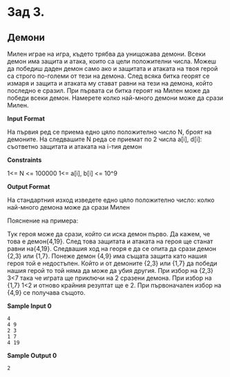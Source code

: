 # Зад 3.

## Демони

Милен играе на игра, където трябва да унищожава демони. Всеки демон има защита и атака, които са цели положителни числа. Можеш да победиш даден демон само ако и защитата и атаката на твоя герой са строго по-големи от тези на демона. След всяка битка георят се измаря и защита и атаката му стават равни на тези на демона, който последно е сразил. При първата си битка героят на Милен може да победи всеки демон. Намерете колко най-много демони може да срази Милен.

**Input Format**

На първия ред се приема едно цяло положително число N, броят на демоните. На следвашите N реда се приемат по 2 числа a[i], d[i]: съответно защитата и атаката на i-тия демон

**Constraints**

1<= N <= 100000 1<= a[i], b[i] <= 10^9

**Output Format**

На стандартния изход изведете едно цяло положително число: колко най-много демона може да срази Милен

Пояснение на примера:

Тук героя може да срази, който си иска демон първо. Да кажем, че това е демон{4,19}. След това защитата и атаката на героя ще станат равни на{4,19}. Следвашия ход на георя е да се опита да срази демон {2,3} или {1,7}. Понеже демон {4,9} има същата защита като нашия героя той е недостъпен. Който и от демоните {2,3} или {1,7} да победи нашия герой то той няма да може да убия другия. При избор на {2,3} 3<7 така че играта ще приключи на 2 сразени демона. При избор на {1,7} 1<2 и отново крайния резултат ще е 2. При първоначален избор на {4,9} се получава същото.

**Sample Input 0**

```
4
4 9
2 3
1 7
4 19
```

**Sample Output 0**

```
2
```